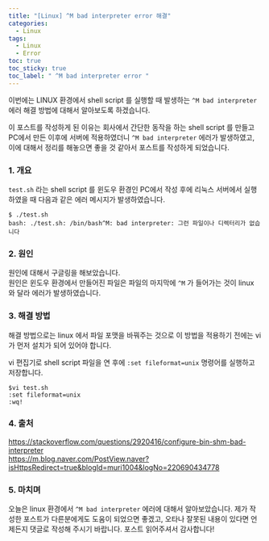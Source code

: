 ```yaml
---
title: "[Linux] ^M bad interpreter error 해결"
categories:
  - Linux
tags:
  - Linux
  - Error
toc: true
toc_sticky: true
toc_label: " ^M bad interpreter error "
---
```


이번에는 LINUX 환경에서 shell script 를 실행할 때 발생하는 `^M bad interpreter` 에러 해결 방법에 대해서 알아보도록 하겠습니다.

이 포스트를 작성하게 된 이유는 회사에서 간단한 동작을 하는 shell script 를 만들고 PC에서 만든 이후에 서버에 적용하였더니 `^M bad interpreter` 에러가 발생하였고, 이에 대해서 정리를 해놓으면 좋을 것 같아서 포스트를 작성하게 되었습니다.

### 1. 개요

`test.sh` 라는 shell script 를 윈도우 환경인 PC에서 작성 후에 리눅스 서버에서 실행하였을 때 다음과 같은 에러 메시지가 발생하였습니다.

```
$ ./test.sh
bash: ./test.sh: /bin/bash^M: bad interpreter: 그런 파일이나 디렉터리가 없습니다
```

### 2. 원인

원인에 대해서 구글링을 해보았습니다.   
원인은 윈도우 환경에서 만들어진 파일은 파일의 마지막에 `^M` 가 들어가는 것이 linux 와 달라 에러가 발생하였습니다.

### 3. 해결 방법

해결 방법으로는 linux 에서 파일 포맷을 바꿔주는 것으로 이 방법을 적용하기 전에는 vi가 먼저 설치가 되어 있어야 합니다.

vi 편집기로 shell script 파일을 연 후에 `:set fileformat=unix` 명령어를 실행하고 저장합니다.

```
$vi test.sh
:set fileformat=unix
:wq!
```

### 4. 출처
<https://stackoverflow.com/questions/2920416/configure-bin-shm-bad-interpreter>   
<https://m.blog.naver.com/PostView.naver?isHttpsRedirect=true&blogId=muri1004&logNo=220690434778>

### 5. 마치며

오늘은 linux 환경에서 `^M bad interpreter` 에러에 대해서 알아보았습니다. 제가 작성한 포스트가 다른분에게도 도움이 되었으면 좋겠고, 오타나 잘못된 내용이 있다면 언제든지 댓글로 작성해 주시기 바랍니다. 포스트 읽어주셔서 감사합니다!
